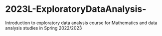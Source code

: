 # 2023L-ExploratoryDataAnalysis-
Introduction to exploratory data analysis course for Mathematics and data analysis studies in Spring 2022/2023
